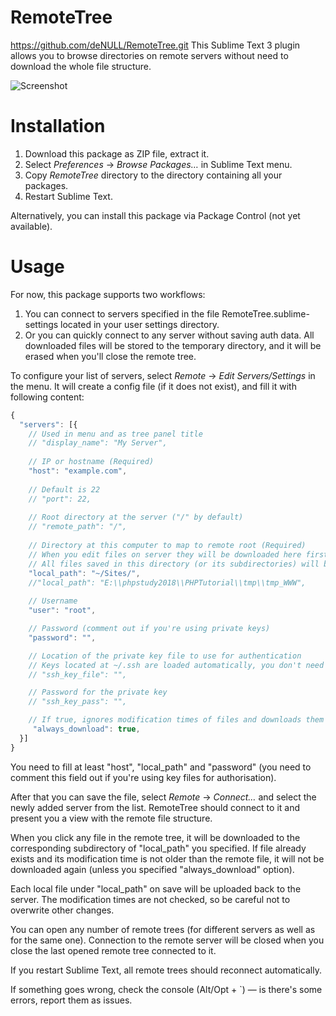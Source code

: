 # RemoteTree
https://github.com/deNULL/RemoteTree.git
This Sublime Text 3 plugin allows you to browse directories on remote servers without need to download the whole file structure.

![Screenshot](https://pp.userapi.com/c639723/v639723814/379bd/fz1PmdghIbc.jpg)
# Installation

1. Download this package as ZIP file, extract it.
2. Select *Preferences* → *Browse Packages…* in Sublime Text menu.
3. Copy *RemoteTree* directory to the directory containing all your packages.
4. Restart Sublime Text.

Alternatively, you can install this package via Package Control (not yet available).

# Usage

For now, this package supports two workflows:
1. You can connect to servers specified in the file RemoteTree.sublime-settings located in your user settings directory.
2. Or you can quickly connect to any server without saving auth data. All downloaded files will be stored to the temporary directory, and it will be erased when you'll close the remote tree.

To configure your list of servers, select *Remote* → *Edit Servers/Settings* in the menu. It will create a config file (if it does not exist), and fill it with following content:
```js
{
  "servers": [{
    // Used in menu and as tree panel title
    // "display_name": "My Server",
    
    // IP or hostname (Required)
    "host": "example.com",
    
    // Default is 22
    // "port": 22,
    
    // Root directory at the server ("/" by default)
    // "remote_path": "/",
    
    // Directory at this computer to map to remote root (Required)
    // When you edit files on server they will be downloaded here first.
    // All files saved in this directory (or its subdirectories) will be uploaded to the appropriate paths on the server.
    "local_path": "~/Sites/",
    //"local_path": "E:\\phpstudy2018\\PHPTutorial\\tmp\\tmp_WWW",
    
    // Username
    "user": "root",

    // Password (comment out if you're using private keys)
    "password": "",

    // Location of the private key file to use for authentication
    // Keys located at ~/.ssh are loaded automatically, you don't need to specify them here.
    // "ssh_key_file": "",

    // Password for the private key
    // "ssh_key_pass": "",

    // If true, ignores modification times of files and downloads them even if they are unchanged.
     "always_download": true,
  }]
}
```

You need to fill at least "host", "local_path" and "password" (you need to comment this field out if you're using key files for authorisation).

After that you can save the file, select *Remote* → *Connect…* and select the newly added server from the list. RemoteTree should connect to it and present you a view with the remote file structure.

When you click any file in the remote tree, it will be downloaded to the corresponding subdirectory of "local_path" you specified. If file already exists and its modification time is not older than the remote file, it will not be downloaded again (unless you specified "always_download" option).

Each local file under "local_path" on save will be uploaded back to the server. The modification times are not checked, so be careful not to overwrite other changes.

You can open any number of remote trees (for different servers as well as for the same one). Connection to the remote server will be closed when you close the last opened remote tree connected to it.

If you restart Sublime Text, all remote trees should reconnect automatically.

If something goes wrong, check the console (Alt/Opt + `) — is there's some errors, report them as issues.
